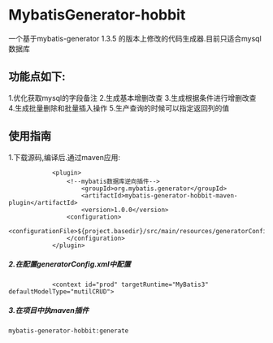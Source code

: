 # MybatisGenerator-hobbit
 一个基于mybatis-generator 1.3.5 的版本上修改的代码生成器.目前只适合mysql数据库
## 功能点如下:
1.优化获取mysql的字段备注
2.生成基本增删改查
3.生成根据条件进行增删改查
4.生成批量删除和批量插入操作
5.生产查询的时候可以指定返回列的值

## 使用指南
1.下载源码,编译后.通过maven应用:       
```
            <plugin>
                <!--mybatis数据库逆向插件-->
                    <groupId>org.mybatis.generator</groupId>
                    <artifactId>mybatis-generator-hobbit-maven-plugin</artifactId>
                    <version>1.0.0</version>
                <configuration>
                    <configurationFile>${project.basedir}/src/main/resources/generatorConfig.xml</configurationFile>
                </configuration>
            </plugin>
```
##### 2.在配置generatorConfig.xml中配置
````
            <context id="prod" targetRuntime="MyBatis3" defaultModelType="mutilCRUD">
````
##### 3.在项目中执maven插件
````
mybatis-generator-hobbit:generate
````